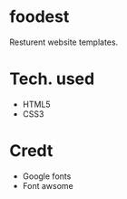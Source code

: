 # foodest
Resturent website templates.

# Tech. used
* HTML5
* CSS3

# Credt
* Google fonts
* Font awsome
